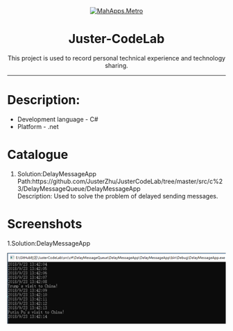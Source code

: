 <div align="center">
 <a href="https://github.com/MahApps/MahApps.Metro">
    <img alt="MahApps.Metro" width="220" heigth="220" src="https://user-images.githubusercontent.com/658431/30968270-0e3a855e-a45f-11e7-862b-8d92ebd301ad.png">
  </a>
  <h1>Juster-CodeLab</h1>
  <p>This project is used to record personal technical experience and technology sharing.</p>
</div>

---


# Description: #
- Development language - C#
- Platform - .net

# Catalogue #
<div>
 <ol>
  <li>
    Solution:DelayMessageApp</br>
    Path:<a>https://github.com/JusterZhu/JusterCodeLab/tree/master/src/c%23/DelayMessageQueue/DelayMessageApp</a></br>
    Description: Used to solve the problem of delayed sending messages.
  </li>
</ol>
</div>

# Screenshots #

<div>
    <p>1.Solution:DelayMessageApp</p>
    <img alt="MahApps.Metro" width="805" heigth="260" src="https://github.com/JusterZhu/JusterCodeLab/blob/master/img/delay_message_app.png?raw=true">
</div>
